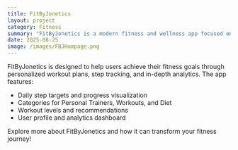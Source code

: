 ```yaml
---
title: FitByJonetics
layout: project
category: Fitness
summary: "FitByJonetics is a modern fitness and wellness app focused on personalized training, step tracking, and analytics."
date: 2025-08-25
image: /images/FBJHompage.png
---
```


FitByJonetics is designed to help users achieve their fitness goals through personalized workout plans, step tracking, and in-depth analytics. The app features:

- Daily step targets and progress visualization
- Categories for Personal Trainers, Workouts, and Diet
- Workout levels and recommendations
- User profile and analytics dashboard

Explore more about FitByJonetics and how it can transform your fitness journey!
